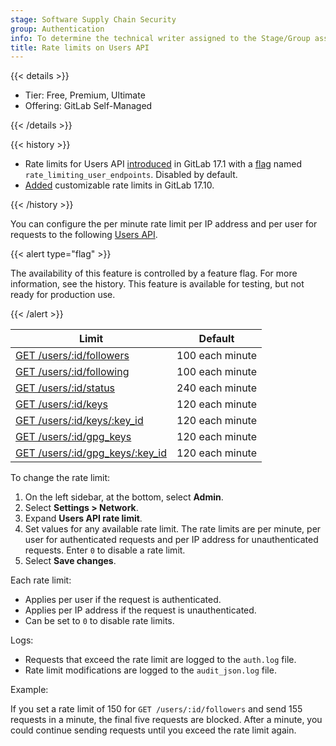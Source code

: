 ```yaml
---
stage: Software Supply Chain Security
group: Authentication
info: To determine the technical writer assigned to the Stage/Group associated with this page, see https://handbook.gitlab.com/handbook/product/ux/technical-writing/#assignments
title: Rate limits on Users API
---
```


{{< details >}}

- Tier: Free, Premium, Ultimate
- Offering: GitLab Self-Managed

{{< /details >}}

{{< history >}}

- Rate limits for Users API [introduced](https://gitlab.com/gitlab-org/gitlab/-/issues/452349) in GitLab 17.1 with a [flag](../feature_flags.md) named `rate_limiting_user_endpoints`. Disabled by default.
- [Added](https://gitlab.com/gitlab-org/gitlab/-/merge_requests/181054) customizable rate limits in GitLab 17.10.

{{< /history >}}

You can configure the per minute rate limit per IP address and per user for requests to the following [Users API](../../api/users.md).

{{< alert type="flag" >}}

The availability of this feature is controlled by a feature flag.
For more information, see the history.
This feature is available for testing, but not ready for production use.

{{< /alert >}}

| Limit                                                           | Default |
|-----------------------------------------------------------------|---------|
| [GET /users/:id/followers](../../api/user_follow_unfollow.md#list-all-accounts-that-follow-a-user) | 100 each minute |
| [GET /users/:id/following](../../api/user_follow_unfollow.md#list-all-accounts-followed-by-a-user) | 100 each minute |
| [GET /users/:id/status](../../api/users.md#get-the-status-of-a-user)                               | 240 each minute |
| [GET /users/:id/keys](../../api/user_keys.md#list-all-ssh-keys-for-a-user)                         | 120 each minute |
| [GET /users/:id/keys/:key_id](../../api/user_keys.md#get-an-ssh-key)                               | 120 each minute |
| [GET /users/:id/gpg_keys](../../api/user_keys.md#list-all-gpg-keys-for-a-user)                     | 120 each minute |
| [GET /users/:id/gpg_keys/:key_id](../../api/user_keys.md#get-a-gpg-key-for-a-user)                 | 120 each minute |

To change the rate limit:

1. On the left sidebar, at the bottom, select **Admin**.
1. Select **Settings > Network**.
1. Expand **Users API rate limit**.
1. Set values for any available rate limit. The rate limits are per minute, per user for authenticated requests and per IP address for unauthenticated requests. Enter `0` to disable a rate limit.
1. Select **Save changes**.

Each rate limit:

- Applies per user if the request is authenticated.
- Applies per IP address if the request is unauthenticated.
- Can be set to `0` to disable rate limits.

Logs:

- Requests that exceed the rate limit are logged to the `auth.log` file.
- Rate limit modifications are logged to the `audit_json.log` file.

Example:

If you set a rate limit of 150 for `GET /users/:id/followers` and send 155 requests in a minute, the
final five requests are blocked. After a minute, you could continue sending requests until you
exceed the rate limit again.
